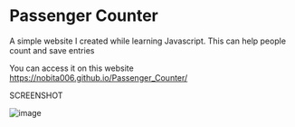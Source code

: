 # Passenger Counter

A simple website I created while learning Javascript. This can help people count and save entries

You can access it on this website https://nobita006.github.io/Passenger_Counter/

SCREENSHOT

![image](https://user-images.githubusercontent.com/110232335/226114651-fd65b46b-f318-4ce7-a978-3f471f3ff81d.png)
